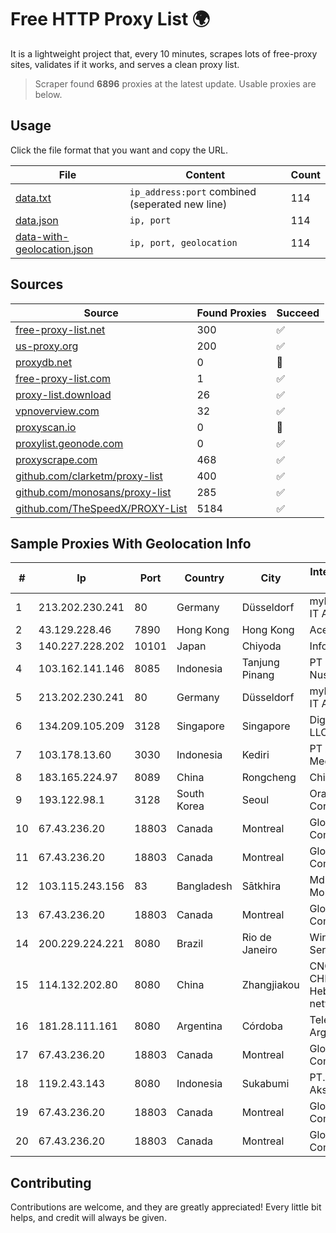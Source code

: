 
# Free HTTP Proxy List 🌍

It is a lightweight project that, every 10 minutes, scrapes lots of free-proxy sites, validates if it works, and serves a clean proxy list.


> Scraper found **6896** proxies at the latest update. Usable proxies are below.

## Usage

Click the file format that you want and copy the URL.


|File|Content|Count|
|----|-------|-----|
|[data.txt](https://raw.githubusercontent.com/themiralay/Proxy-List-World/master/data.txt)|`ip_address:port` combined (seperated new line)|114|
|[data.json](https://raw.githubusercontent.com/themiralay/Proxy-List-World/master/data.json)|`ip, port`|114|
|[data-with-geolocation.json](https://raw.githubusercontent.com/themiralay/Proxy-List-World/master/data-with-geolocation.json)|`ip, port, geolocation`|114|

## Sources

|Source|Found Proxies|Succeed|
|------|-------------|-------|
|[free-proxy-list.net](https://free-proxy-list.net)|300|✅|
|[us-proxy.org](https://www.us-proxy.org)|200|✅|
|[proxydb.net](http://proxydb.net)|0|🚫|
|[free-proxy-list.com](https://free-proxy-list.com/?page=&port=&type%5B%5D=http&type%5B%5D=https&up_time=0&search=Search)|1|✅|
|[proxy-list.download](https://www.proxy-list.download/HTTP)|26|✅|
|[vpnoverview.com](https://vpnoverview.com/privacy/anonymous-browsing/free-proxy-servers)|32|✅|
|[proxyscan.io](https://www.proxyscan.io)|0|🚫|
|[proxylist.geonode.com](https://proxylist.geonode.com/api/proxy-list?limit=300&page=1&sort_by=lastChecked&sort_type=desc&protocols=http,https)|0|✅|
|[proxyscrape.com](https://api.proxyscrape.com/v2/?request=displayproxies&protocol=http&timeout=10000&country=all&ssl=all&anonymity=all)|468|✅|
|[github.com/clarketm/proxy-list](https://raw.githubusercontent.com/clarketm/proxy-list/master/proxy-list-raw.txt)|400|✅|
|[github.com/monosans/proxy-list](https://raw.githubusercontent.com/monosans/proxy-list/main/proxies/http.txt)|285|✅|
|[github.com/TheSpeedX/PROXY-List](https://raw.githubusercontent.com/TheSpeedX/PROXY-List/master/http.txt)|5184|✅|


## Sample Proxies With Geolocation Info

|#|Ip|Port|Country|City|Internet Service Provider|
|-|--|----|-------|----|-------------------------|
|1|213.202.230.241|80|Germany|Düsseldorf|myLoc managed IT AG|
|2|43.129.228.46|7890|Hong Kong|Hong Kong|Aceville Pte.ltd|
|3|140.227.228.202|10101|Japan|Chiyoda|InfoSphere|
|4|103.162.141.146|8085|Indonesia|Tanjung Pinang|PT Filltech Antar Nusa|
|5|213.202.230.241|80|Germany|Düsseldorf|myLoc managed IT AG|
|6|134.209.105.209|3128|Singapore|Singapore|DigitalOcean, LLC|
|7|103.178.13.60|3030|Indonesia|Kediri|PT Amerta Asa Media|
|8|183.165.224.97|8089|China|Rongcheng|Chinanet|
|9|193.122.98.1|3128|South Korea|Seoul|Oracle Corporation|
|10|67.43.236.20|18803|Canada|Montreal|GloboTech Communications|
|11|67.43.236.20|18803|Canada|Montreal|GloboTech Communications|
|12|103.115.243.156|83|Bangladesh|Sātkhira|Md. Rashed Mollah|
|13|67.43.236.20|18803|Canada|Montreal|GloboTech Communications|
|14|200.229.224.221|8080|Brazil|Rio de Janeiro|Wireless Comm Services LTDA|
|15|114.132.202.80|8080|China|Zhangjiakou|CNC Group CHINA169 Hebei Province network|
|16|181.28.111.161|8080|Argentina|Córdoba|Telecom Argentina S.A|
|17|67.43.236.20|18803|Canada|Montreal|GloboTech Communications|
|18|119.2.43.143|8080|Indonesia|Sukabumi|PT. Laxo Global Akses|
|19|67.43.236.20|18803|Canada|Montreal|GloboTech Communications|
|20|67.43.236.20|18803|Canada|Montreal|GloboTech Communications|



## Contributing

Contributions are welcome, and they are greatly appreciated! Every
little bit helps, and credit will always be given.

